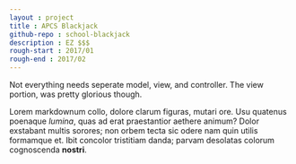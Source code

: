 ```yaml
---
layout : project
title : APCS Blackjack
github-repo : school-blackjack
description : EZ $$$
rough-start : 2017/01
rough-end : 2017/02
---
```


Not everything needs seperate model, view, and controller. The view portion, was pretty glorious though.

Lorem markdownum collo, dolore clarum figuras, mutari ore. Usu quatenus poenaque
*lumina*, quas ad erat praestantior aethere animum? Dolor exstabant multis
sorores; non orbem tecta sic odere nam quin utilis formamque et. Ibit concolor
tristitiam danda; parvam desolatas colorum cognoscenda **nostri**.
